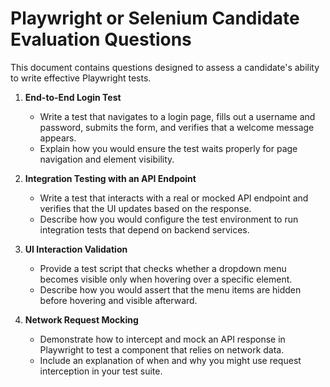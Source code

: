 # Playwright or Selenium Candidate Evaluation Questions

This document contains questions designed to assess a candidate's ability to write effective Playwright tests.

1. **End-to-End Login Test**

   - Write a test that navigates to a login page, fills out a username and password, submits the form, and verifies that a welcome message appears.
   - Explain how you would ensure the test waits properly for page navigation and element visibility.

2. **Integration Testing with an API Endpoint**

   - Write a test that interacts with a real or mocked API endpoint and verifies that the UI updates based on the response.
   - Describe how you would configure the test environment to run integration tests that depend on backend services.

3. **UI Interaction Validation**

   - Provide a test script that checks whether a dropdown menu becomes visible only when hovering over a specific element.
   - Describe how you would assert that the menu items are hidden before hovering and visible afterward.

4. **Network Request Mocking**
   - Demonstrate how to intercept and mock an API response in Playwright to test a component that relies on network data.
   - Include an explanation of when and why you might use request interception in your test suite.
